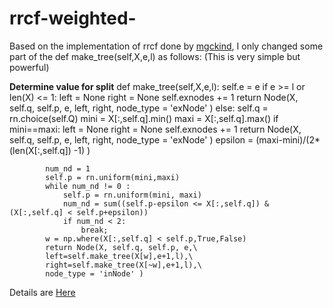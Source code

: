 # rrcf-weighted-


Based on the implementation of rrcf done by [mgckind](https://github.com/mgckind/iso_forest.git), 
I only changed some part of the def make_tree(self,X,e,l) as follows:
(This is very simple but powerful)

**Determine value for split**
    def make_tree(self,X,e,l):
        self.e = e
        if e >= l or len(X) <= 1:
            left = None
            right = None
            self.exnodes += 1
            return Node(X, self.q, self.p, e, left, right, node_type = 'exNode' )
        else:
            self.q = rn.choice(self.Q)
            mini = X[:,self.q].min()
            maxi = X[:,self.q].max()
            if mini==maxi:
                left = None
                right = None
                self.exnodes += 1
                return Node(X, self.q, self.p, e, left, right, node_type = 'exNode' )
            epsilon = (maxi-mini)/(2*(len(X[:,self.q]) -1) )
            
            num_nd = 1
            self.p = rn.uniform(mini,maxi)
            while num_nd != 0 :
                self.p = rn.uniform(mini, maxi)
                num_nd = sum((self.p-epsilon <= X[:,self.q]) &  (X[:,self.q] < self.p+epsilon))
                if num_nd < 2:
                    break;
            w = np.where(X[:,self.q] < self.p,True,False)
            return Node(X, self.q, self.p, e,\
            left=self.make_tree(X[w],e+1,l),\
            right=self.make_tree(X[~w],e+1,l),\
            node_type = 'inNode' )
 


Details are [Here](https://arxiv.org/abs/2202.01891)


